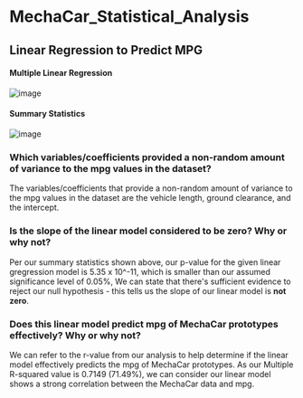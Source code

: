 # MechaCar_Statistical_Analysis

## Linear Regression to Predict MPG

#### Multiple Linear Regression 

![image](https://user-images.githubusercontent.com/89496798/151726874-d93fd8c2-1dca-4b8d-815b-b83d14c7d237.png)

#### Summary Statistics       

![image](https://user-images.githubusercontent.com/89496798/151726858-7c160b06-fac6-4bd3-95b4-3af985a09807.png)

### Which variables/coefficients provided a non-random amount of variance to the mpg values in the dataset?
The variables/coefficients that provide a non-random amount of variance to the mpg values in the dataset are the vehicle length, ground clearance, and the intercept.

### Is the slope of the linear model considered to be zero? Why or why not?
Per our summary statistics shown above, our p-value for the given linear gregression model is 5.35 x 10^-11, which is smaller than our assumed significance level of 0.05%, We can state that there's sufficient evidence to reject our null hypothesis - this tells us the slope of our linear model is **not zero**.

### Does this linear model predict mpg of MechaCar prototypes effectively? Why or why not?
We can refer to the r-value from our analysis to help determine if the linear model effectively predicts the mpg of MechaCar prototypes. As our Multiple R-squared value is 0.7149 (71.49%), we can consider our linear model shows a strong correlation between the MechaCar data and mpg.

